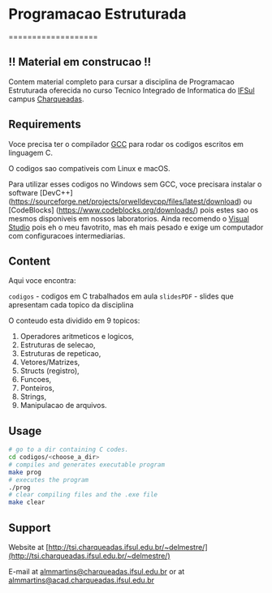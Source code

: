 # Programacao Estruturada 
===================
## !! Material em construcao !! ##

Contem material completo para cursar a disciplina de Programacao Estruturada oferecida no curso Tecnico Integrado de Informatica do [IFSul](http://www.ifsul.edu.br/) campus [Charqueadas](http://www.charqueadas.ifsul.edu.br/portal/).


## Requirements


Voce precisa ter o compilador [GCC](https://gcc.gnu.org/) para rodar os codigos escritos em linguagem C.

O codigos sao compativeis com Linux e macOS. 

Para utilizar esses codigos no Windows sem GCC, voce precisara instalar o software [DevC++]
(https://sourceforge.net/projects/orwelldevcpp/files/latest/download) ou [CodeBlocks]
(https://www.codeblocks.org/downloads/) pois estes sao os mesmos disponiveis em nossos laboratorios. Ainda recomendo o [Visual Studio](https://visualstudio.microsoft.com/pt-br/) pois eh o meu favotrito, mas eh mais pesado e exige um computador com configuracoes intermediarias.

## Content

Aqui voce encontra:

`codigos` - codigos em C trabalhados em aula
`slidesPDF` - slides que apresentam cada topico da disciplina

O conteudo esta dividido em 9 topicos:
1. Operadores aritmeticos e logicos, 
2. Estruturas de selecao, 
3. Estruturas de repeticao, 
4. Vetores/Matrizes, 
5. Structs (registro), 
6. Funcoes, 
7. Ponteiros, 
8. Strings, 
9. Manipulacao de arquivos.


## Usage

```bash
# go to a dir containing C codes.
cd codigos/<choose_a_dir>
# compiles and generates executable program
make prog
# executes the program
./prog
# clear compiling files and the .exe file
make clear
```

## Support

Website at [http://tsi.charqueadas.ifsul.edu.br/~delmestre/](http://tsi.charqueadas.ifsul.edu.br/~delmestre/)

E-mail at [almmartins@charqueadas.ifsul.edu.br](almmartins@charqueadas.ifsul.edu.br)
 or at [almmartins@acad.charqueadas.ifsul.edu.br](almmartins@acad.charqueadas.ifsul.edu.br)

